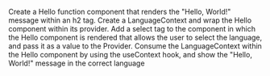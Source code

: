 Create a Hello function component that renders the "Hello, World!" message within an h2 tag. Create a LanguageContext and wrap the Hello component within its provider. Add a select tag to the component in which the Hello component is rendered that allows the user to select the language, and pass it as a value to the Provider.
Consume the LanguageContext within the Hello component by using the useContext hook, and show the "Hello, World!" message in the correct language
